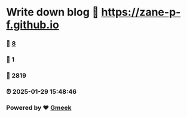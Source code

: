 # Write down blog :link: https://zane-p-f.github.io 
### :page_facing_up: [8](https://zane-p-f.github.io/tag.html) 
### :speech_balloon: 1 
### :hibiscus: 2819 
### :alarm_clock: 2025-01-29 15:48:46 
### Powered by :heart: [Gmeek](https://github.com/Meekdai/Gmeek)
